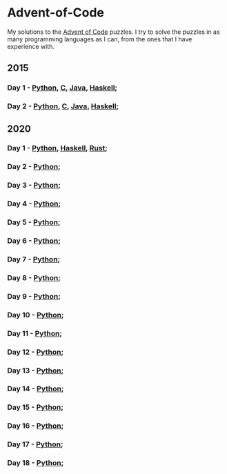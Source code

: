 # Advent-of-Code
My solutions to the [Advent of Code](https://adventofcode.com) puzzles. I try to solve the puzzles in as many programming languages as I can, from the ones that I have experience with.

## 2015

### Day 1 - [Python](<2015/Day 1/main.py>), [C](<2015/Day 1/main.c>), [Java](<2015/Day 1/main.java>), [Haskell](<2015/Day 1/main.hs>);
### Day 2 - [Python](<2015/Day 2/main.py>), [C](<2015/Day 2/main.c>), [Java](<2015/Day 2/main.java>), [Haskell](<2015/Day 2/main.hs>);

## 2020

### Day 1 - [Python](<2020/Day 1/main.py>), [Haskell](<2020/Day 1/main.hs>), [Rust](<2020/Day 1/rust/src/main.rs>);
### Day 2 - [Python](<2020/Day 2/main.py>);
### Day 3 - [Python](<2020/Day 3/main.py>);
### Day 4 - [Python](<2020/Day 4/main.py>);
### Day 5 - [Python](<2020/Day 5/main.py>);
### Day 6 - [Python](<2020/Day 6/main.py>);
### Day 7 - [Python](<2020/Day 7/main.py>);
### Day 8 - [Python](<2020/Day 8/main.py>);
### Day 9 - [Python](<2020/Day 9/main.py>);
### Day 10 - [Python](<2020/Day 10/main.py>);
### Day 11 - [Python](<2020/Day 11/main.py>);
### Day 12 - [Python](<2020/Day 12/main.py>);
### Day 13 - [Python](<2020/Day 13/main.py>);
### Day 14 - [Python](<2020/Day 14/main.py>);
### Day 15 - [Python](<2020/Day 15/main.py>);
### Day 16 - [Python](<2020/Day 16/main.py>);
### Day 17 - [Python](<2020/Day 17/main.py>);
### Day 18 - [Python](<2020/Day 18/main.py>);
